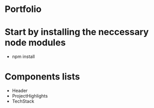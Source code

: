 # Portfolio

# Start by installing the neccessary node modules

- npm install

# Components lists

- Header
- ProjectHighlights
- TechStack